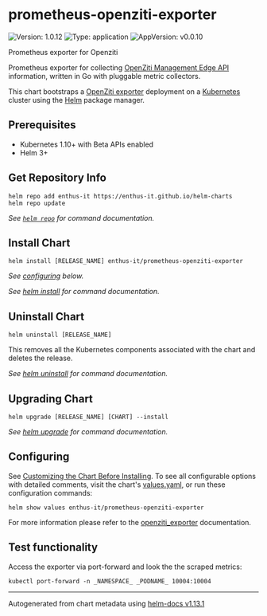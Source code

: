 # prometheus-openziti-exporter

![Version: 1.0.12](https://img.shields.io/badge/Version-1.0.12-informational?style=flat-square) ![Type: application](https://img.shields.io/badge/Type-application-informational?style=flat-square) ![AppVersion: v0.0.10](https://img.shields.io/badge/AppVersion-v0.0.10-informational?style=flat-square)

Prometheus exporter for Openziti

Prometheus exporter for collecting [OpenZiti Management Edge API](https://openziti.io/docs/reference/developer/api/) information,
written in Go with pluggable metric collectors.

This chart bootstraps a [OpenZiti exporter](https://github.com/enthus-it/openziti_exporter) deployment on a [Kubernetes](http://kubernetes.io) cluster using the [Helm](https://helm.sh) package manager.

## Prerequisites

- Kubernetes 1.10+ with Beta APIs enabled
- Helm 3+

## Get Repository Info

```console
helm repo add enthus-it https://enthus-it.github.io/helm-charts
helm repo update
```

_See [`helm repo`](https://helm.sh/docs/helm/helm_repo/) for command documentation._

## Install Chart

```console
helm install [RELEASE_NAME] enthus-it/prometheus-openziti-exporter
```

_See [configuring](#configuring) below._

_See [helm install](https://helm.sh/docs/helm/helm_install/) for command documentation._

## Uninstall Chart

```console
helm uninstall [RELEASE_NAME]
```

This removes all the Kubernetes components associated with the chart and deletes the release.

_See [helm uninstall](https://helm.sh/docs/helm/helm_uninstall/) for command documentation._

## Upgrading Chart

```console
helm upgrade [RELEASE_NAME] [CHART] --install
```

_See [helm upgrade](https://helm.sh/docs/helm/helm_upgrade/) for command documentation._

## Configuring

See [Customizing the Chart Before Installing](https://helm.sh/docs/intro/using_helm/#customizing-the-chart-before-installing). To see all configurable options with detailed comments, visit the chart's [values.yaml](./values.yaml), or run these configuration commands:

```console
helm show values enthus-it/prometheus-openziti-exporter
```

For more information please refer to the [openziti_exporter](https://github.com/enthus-it/openziti_exporter) documentation.

## Test functionality

Access the exporter via port-forward and look the the scraped metrics:

```console
kubectl port-forward -n _NAMESPACE_ _PODNAME_ 10004:10004
```

----------------------------------------------
Autogenerated from chart metadata using [helm-docs v1.13.1](https://github.com/norwoodj/helm-docs/releases/v1.13.1)
